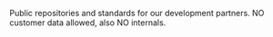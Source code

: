 Public repositories and standards for our development partners.
NO customer data allowed, also NO internals. 
